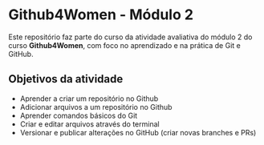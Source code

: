 # Github4Women - Módulo 2

Este repositório faz parte do curso da atividade avaliativa do módulo 2 do curso **Github4Women**, com foco no aprendizado e na prática de Git e GitHub.

## Objetivos da atividade

- Aprender a criar um repositório no Github
- Adicionar arquivos a um repositório no Github
- Aprender comandos básicos do Git
- Criar e editar arquivos através do terminal
- Versionar e publicar alterações no GitHub (criar novas branches e PRs)
